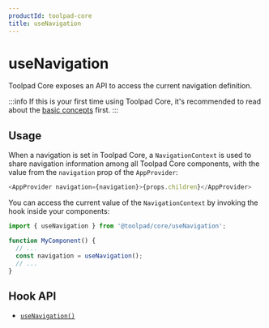 ```yaml
---
productId: toolpad-core
title: useNavigation
---
```


# useNavigation

<p class="description">Toolpad Core exposes an API to access the current navigation definition.</p>

:::info
If this is your first time using Toolpad Core, it's recommended to read about the [basic concepts](/toolpad/core/introduction/base-concepts/) first.
:::

## Usage

When a navigation is set in Toolpad Core, a `NavigationContext` is used to share navigation information among all Toolpad Core components, with the value from the `navigation` prop of the `AppProvider`:

```js
<AppProvider navigation={navigation}>{props.children}</AppProvider>
```

You can access the current value of the `NavigationContext` by invoking the hook inside your components:

```js
import { useNavigation } from '@toolpad/core/useNavigation';

function MyComponent() {
  // ...
  const navigation = useNavigation();
  // ...
}
```

## Hook API

- [`useNavigation()`](/toolpad/core/react-use-navigation/api/)
